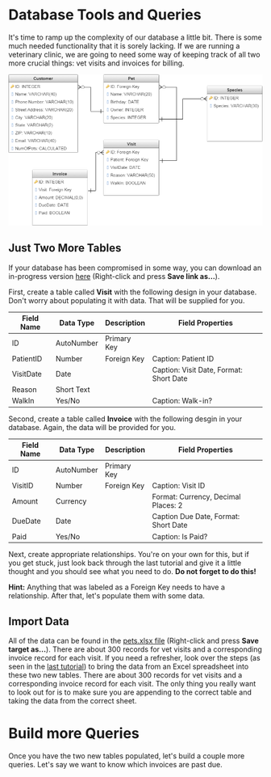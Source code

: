 # Database Tools and Queries

It's time to ramp up the complexity of our database a little bit. There is some much needed functionality that it is sorely lacking. If we are running a veterinary clinic, we are going to need some way of keeping track of all two more crucial things: vet visits and invoices for billing.

![diagram][1]

## Just Two More Tables

If your database has been compromised in some way, you can download an in-progress version [here][start] (Right-click and press **Save link as...**).

First, create a table called **Visit** with the following design in your database. Don't worry about populating it with data. That will be supplied for you.

| Field Name | Data Type  | Description | Field Properties                       |
|------------|------------|-------------|----------------------------------------|
| ID         | AutoNumber | Primary Key |                                        |
| PatientID  | Number     | Foreign Key | Caption: Patient ID                    |
| VisitDate  | Date       |             | Caption: Visit Date, Format: Short Date |
| Reason     | Short Text |             |                                        |
| WalkIn     | Yes/No     |             | Caption: Walk-in?                      |

Second, create a table called **Invoice** with the following desgin in your database. Again, the data will be provided for you.

| Field Name | Data Type  | Description | Field Properties                        |
|------------|------------|-------------|-----------------------------------------|
| ID         | AutoNumber | Primary Key |                                         |
| VisitID    | Number     | Foreign Key | Caption: Visit ID                       |
| Amount     | Currency   |             | Format: Currency, Decimal Places: 2     |
| DueDate    | Date       |             | Caption Due Date, Format: Short Date    |
| Paid       | Yes/No     |             | Caption: Is Paid?                       |

Next, create appropriate relationships. You're on your own for this, but if you get stuck, just look back through the last tutorial and give it a little thought and you should see what you need to do. **Do not forget to do this!**

<div class="alert alert-info"><strong>Hint:</strong> Anything that was labeled as a Foreign Key needs to have a relationship.  After that, let's populate them with some data.</div>

## Import Data

All of the data can be found in the [pets.xlsx file][pets] (Right-click and press **Save target as...**). There are about 300 records for vet visits and a corresponding invoice record for each visit. If you need a refresher, look over the steps (as seen in the [last tutorial](5-4-tables-2.md)) to bring the data from an Excel spreadsheet into these two new tables. There are about 300 records for vet visits and a corresponding invoice record for each visit. The only thing you really want to look out for is to make sure you are appending to the correct table and taking the data from the correct sheet.

# Build more Queries

Once you have the two new tables populated, let's build a couple more queries. Let's say we want to know which invoices are past due.



<!-- Files -->
[start]: vet3_start.accdb
[pets]: res/pets.xlsx

<!-- Images -->
[1]: images/5-6/1.png
